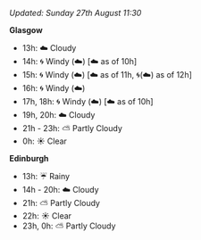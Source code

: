 *Updated: Sunday 27th August 11:30*

**Glasgow**

* 13h: :cloud: Cloudy
* 14h: :cyclone: Windy (:cloud:) [:cloud: as of 10h]
* 15h: :cyclone: Windy (:cloud:) [:cloud: as of 11h, :cyclone:(:cloud:) as of 12h]
* 16h: :cyclone: Windy (:cloud:)
* 17h, 18h: :cyclone: Windy (:cloud:) [:cloud: as of 10h]
* 19h, 20h: :cloud: Cloudy
* 21h - 23h: :partly_sunny: Partly Cloudy
* 0h: :sunny: Clear

**Edinburgh**

* 13h: :umbrella: Rainy
* 14h - 20h: :cloud: Cloudy
* 21h: :partly_sunny: Partly Cloudy
* 22h: :sunny: Clear
* 23h, 0h: :partly_sunny: Partly Cloudy
